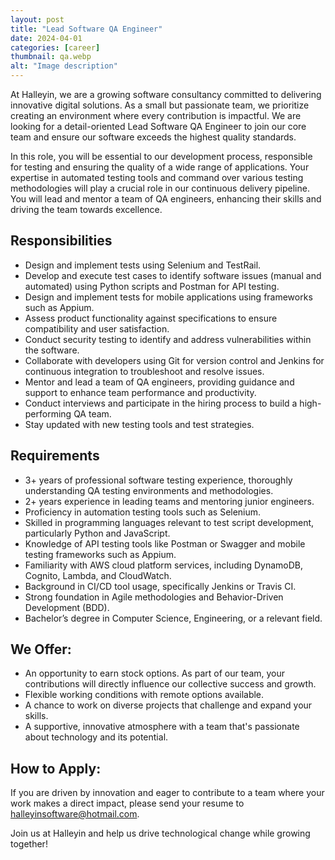 ```yaml
---
layout: post
title: "Lead Software QA Engineer"
date: 2024-04-01
categories: [career]
thumbnail: qa.webp
alt: "Image description"
---
```


At Halleyin, we are a growing software consultancy committed to delivering innovative digital solutions. As a small but passionate team, we prioritize creating an environment where every contribution is impactful. We are looking for a detail-oriented Lead Software QA Engineer to join our core team and ensure our software exceeds the highest quality standards.

In this role, you will be essential to our development process, responsible for testing and ensuring the quality of a wide range of applications. Your expertise in automated testing tools and command over various testing methodologies will play a crucial role in our continuous delivery pipeline. You will lead and mentor a team of QA engineers, enhancing their skills and driving the team towards excellence.

## Responsibilities
- Design and implement tests using Selenium and TestRail.
- Develop and execute test cases to identify software issues (manual and automated) using Python scripts and Postman for API testing.
- Design and implement tests for mobile applications using frameworks such as Appium.
- Assess product functionality against specifications to ensure compatibility and user satisfaction.
- Conduct security testing to identify and address vulnerabilities within the software.
- Collaborate with developers using Git for version control and Jenkins for continuous integration to troubleshoot and resolve issues.
- Mentor and lead a team of QA engineers, providing guidance and support to enhance team performance and productivity.
- Conduct interviews and participate in the hiring process to build a high-performing QA team.
- Stay updated with new testing tools and test strategies.

## Requirements
- 3+ years of professional software testing experience, thoroughly understanding QA testing environments and methodologies.
- 2+ years experience in leading teams and mentoring junior engineers.
- Proficiency in automation testing tools such as Selenium.
- Skilled in programming languages relevant to test script development, particularly Python and JavaScript.
- Knowledge of API testing tools like Postman or Swagger and mobile testing frameworks such as Appium.
- Familiarity with AWS cloud platform services, including DynamoDB, Cognito, Lambda, and CloudWatch.
- Background in CI/CD tool usage, specifically Jenkins or Travis CI.
- Strong foundation in Agile methodologies and Behavior-Driven Development (BDD).
- Bachelor’s degree in Computer Science, Engineering, or a relevant field.

## We Offer:
- An opportunity to earn stock options. As part of our team, your contributions will directly influence our collective success and growth.
- Flexible working conditions with remote options available.
- A chance to work on diverse projects that challenge and expand your skills.
- A supportive, innovative atmosphere with a team that's passionate about technology and its potential.
    
## How to Apply:
If you are driven by innovation and eager to contribute to a team where your work makes a direct impact, please send your resume to halleyinsoftware@hotmail.com.
    
Join us at Halleyin and help us drive technological change while growing together!
